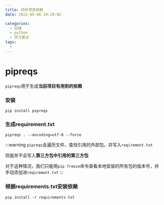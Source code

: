 ```yaml
---
title: 同步项目依赖
date: 2022-05-06 19:29:02

categories:
  - 后端
  - python
  - 学习笔记
tags:
  - 
---
```




# pipreqs

`pipreqs`用于生成**当前项目有用到的依赖**

### 安装

`pip install pipreqs`

### 生成requirement.txt

`pipreqs . --encoding=utf-8 --force`

:::warning
`pipreqs`会遍历文件，查找引用的外部包，并写入`reqirement.txt`

但是并不会写入**第三方包中引用的第三方包**

对于这种情况，我们只能用`pip freeze`命令查看本地安装的所有包的版本号，并手动添加进`reqirement.txt`
:::

### 根据requirements.txt安装依赖

`pip install -r requirements.txt`

